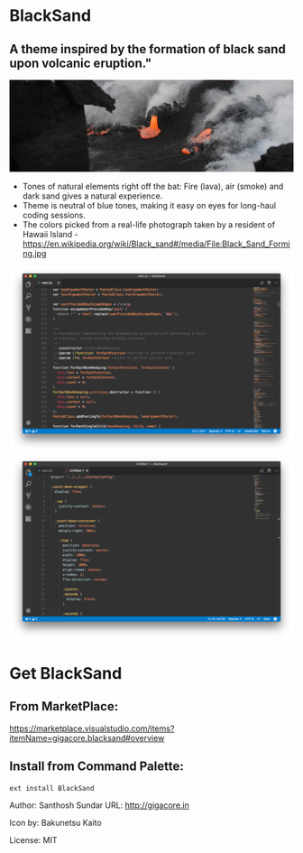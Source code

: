 # BlackSand
## A theme inspired by the formation of black sand upon volcanic eruption."

![ScreenShot](/assets/banner.jpg)

* Tones of natural elements right off the bat: Fire (lava), air (smoke) and dark sand gives a natural experience.
* Theme is neutral of blue tones, making it easy on eyes for long-haul coding sessions.
* The colors picked from a real-life photograph taken by a resident of Hawaii Island - https://en.wikipedia.org/wiki/Black_sand#/media/File:Black_Sand_Forming.jpg

![ScreenShot](/assets/screenshot-1.png)
![ScreenShot](/assets/screenshot-2.png)

# Get BlackSand

## From MarketPlace:

https://marketplace.visualstudio.com/items?itemName=gigacore.blacksand#overview

## Install from Command Palette:

```ext install BlackSand```


Author: Santhosh Sundar
URL: http://gigacore.in

Icon by: Bakunetsu Kaito

License: MIT